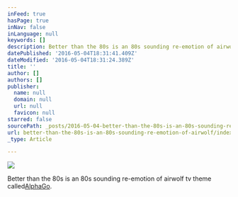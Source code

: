 ```yaml
---
inFeed: true
hasPage: true
inNav: false
inLanguage: null
keywords: []
description: Better than the 80s is an 80s sounding re-emotion of airwolf tv theme called AlphaGo.
datePublished: '2016-05-04T18:31:41.409Z'
dateModified: '2016-05-04T18:31:24.389Z'
title: ''
author: []
authors: []
publisher:
  name: null
  domain: null
  url: null
  favicon: null
starred: false
sourcePath: _posts/2016-05-04-better-than-the-80s-is-an-80s-sounding-re-emotion-of-airwolf.md
url: better-than-the-80s-is-an-80s-sounding-re-emotion-of-airwolf/index.html
_type: Article

---
```

![](https://the-grid-user-content.s3-us-west-2.amazonaws.com/cea6b64f-1f11-4d86-ad88-49733cb74136.jpg)

Better than the 80s is an 80s sounding re-emotion of airwolf tv theme called[AlphaGo][0].


[0]: https://soundcloud.com/datasuck/alphago